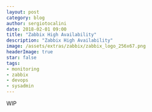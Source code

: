 ```yaml
---
layout: post
category: blog
author: sergiotocalini
date: 2018-02-01 09:00
title: "Zabbix High Availability"
description: "Zabbix High Availability"
image: /assets/extras/zabbix/zabbix_logo_256x67.png
headerImage: true
star: false
tags:
- monitoring
- zabbix
- devops
- sysadmin
---
```


WIP



